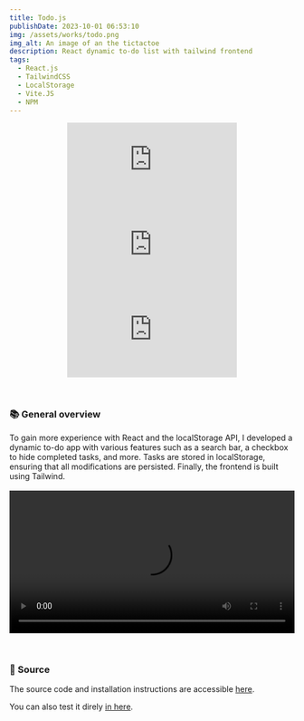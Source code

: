 ```yaml
---
title: Todo.js 
publishDate: 2023-10-01 06:53:10
img: /assets/works/todo.png
img_alt: An image of an the tictactoe
description: React dynamic to-do list with tailwind frontend
tags:
  - React.js
  - TailwindCSS
  - LocalStorage
  - Vite.JS
  - NPM
---
```

<div align="center">
   

![GitHub top language](https://img.shields.io/github/languages/top/NullBrunk/Todo.js?style=for-the-badge)
![GitHub commit activity](https://img.shields.io/github/commit-activity/m/NullBrunk/Todo.js?style=for-the-badge)
![repo size](https://img.shields.io/github/repo-size/NullBrunk/Todo.js?style=for-the-badge)

</div>
<br>

### 📚 General overview

To gain more experience with React and the localStorage API, I developed a dynamic to-do app with various features such as a search bar, a checkbox to hide completed tasks, and more. Tasks are stored in localStorage, ensuring that all modifications are persisted. Finally, the frontend is built using Tailwind.
<br><br>
<video controls style="width: 100%;">
  <source src="https://github.com/NullBrunk/Todo.js/assets/125673909/f31d6643-542c-49a4-aaed-edb72beb84ac" type="video/mp4" />
</video>

<br>

### 📂 Source
The source code and installation instructions are accessible <a href="https://github.com/NullBrunk/Todo.js" target="_blank">here</a>.

You can also test it direly <a href="react-todo-0.netlify.app" target="_blank">in here</a>.


